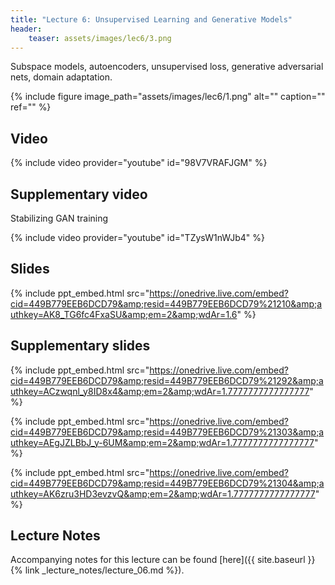 ```yaml
---
title: "Lecture 6: Unsupervised Learning and Generative Models"
header:
    teaser: assets/images/lec6/3.png
---
```


Subspace models, autoencoders, unsupervised loss,
generative adversarial nets, domain adaptation.

{% include figure image_path="assets/images/lec6/1.png" alt="" caption="" ref="" %}

## Video

{% include video provider="youtube" id="98V7VRAFJGM" %}

## Supplementary video

Stabilizing GAN training

{% include video provider="youtube" id="TZysW1nWJb4" %}

## Slides

{% include ppt_embed.html src="https://onedrive.live.com/embed?cid=449B779EEB6DCD79&amp;resid=449B779EEB6DCD79%21210&amp;authkey=AK8_TG6fc4FxaSU&amp;em=2&amp;wdAr=1.6" %}

## Supplementary slides

{% include ppt_embed.html src="https://onedrive.live.com/embed?cid=449B779EEB6DCD79&amp;resid=449B779EEB6DCD79%21292&amp;authkey=ACzwqnl_y8ID8x4&amp;em=2&amp;wdAr=1.7777777777777777" %}

{% include ppt_embed.html src="https://onedrive.live.com/embed?cid=449B779EEB6DCD79&amp;resid=449B779EEB6DCD79%21303&amp;authkey=AEgJZLBbJ_y-6UM&amp;em=2&amp;wdAr=1.7777777777777777" %}

{% include ppt_embed.html src="https://onedrive.live.com/embed?cid=449B779EEB6DCD79&amp;resid=449B779EEB6DCD79%21304&amp;authkey=AK6zru3HD3evzvQ&amp;em=2&amp;wdAr=1.7777777777777777" %}

## Lecture Notes

Accompanying notes for this lecture can be found [here]({{ site.baseurl }}{% link _lecture_notes/lecture_06.md %}).
